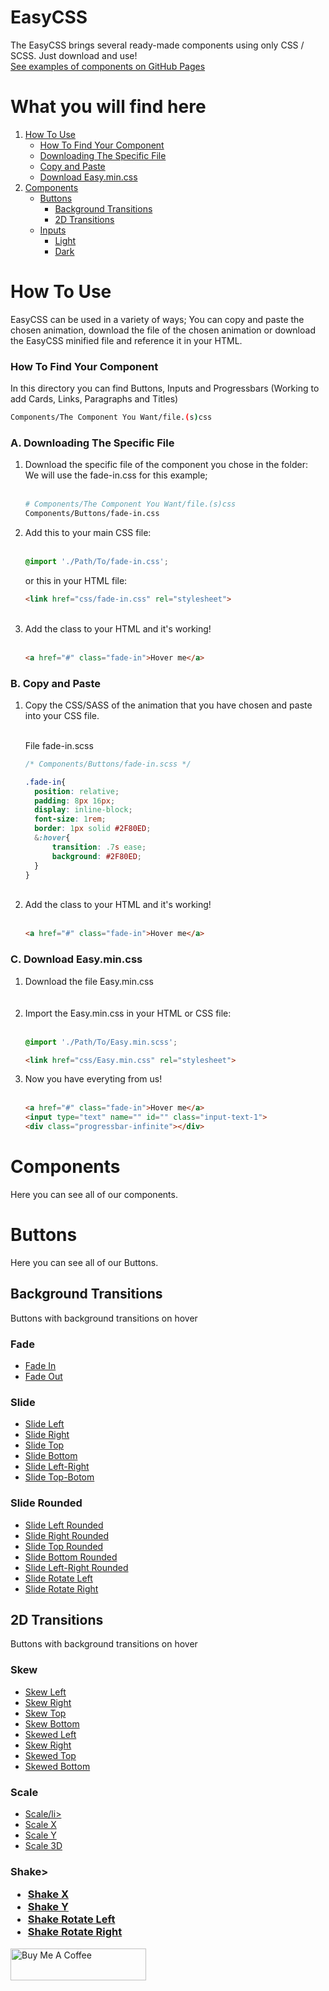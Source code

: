 # EasyCSS
The EasyCSS brings several ready-made components using only CSS / SCSS. Just download and use! <br>
[See examples of components on GitHub Pages](https://andraderafa72.github.io/frontend-kit)

# What you will find here

<ol>
  <li>
    <a href="#how-to-use">How To Use</a>
    <ul>
      <li><a href="#how-to-find">How To Find Your Component</a></li>
      <li><a href="#htu-a">Downloading The Specific File</a></li>
      <li><a href="#htu-b">Copy and Paste</a></li>
      <li><a href="#htu-c">Download Easy.min.css</a></li>
    </ul>
  </li>
  <li>
    <a href="#components">Components</a>
    <ul>
      <li>
        <a href="#buttons">Buttons</a>
        <ul>
          <li>
            <a href="#bg-transitions">Background Transitions</a>
          </li>
          <li>
            <a href="#2d-transitions">2D Transitions</a>
          </li>
        </ul>
      </li>
      <li>
        <a href="">Inputs</a>
        <ul>
          <li>
            <a href="">Light</a>
          </li>
          <li>
            <a href="">Dark</a>
          </li>
        </ul>
      </li>
    </ul>    
  </li>
</ol>

<div id="how-to-use" />

# How To Use 
EasyCSS can be used in a variety of ways; You can copy and paste the chosen animation, download the file of the chosen animation or download the EasyCSS minified file and reference it in your HTML.

<div id="how-to-find" />

### How To Find Your Component 
In this directory you can find Buttons, Inputs and Progressbars (Working to add Cards, Links, Paragraphs and Titles)

```bash
Components/The Component You Want/file.(s)css
```

<div id="htu-a" />

### A. Downloading The Specific File 

<ol>
<li>
  Download the specific file of the component you chose in the folder: <br>
   We will use the fade-in.css for this example; <br> <br>
  
  ```bash
  # Components/The Component You Want/file.(s)css
  Components/Buttons/fade-in.css
  ```  
  
  </li>

  <li>
  Add this to your main CSS file:
  <br> <br>
  
  ```css
  @import './Path/To/fade-in.css';
  ``` 
  
  or this in your HTML file:
  <br>
  
  ```html
  <link href="css/fade-in.css" rel="stylesheet">
  ``` 
  
  </li>

<br>
<li>
  Add the class to your HTML and it's working! <br> <br>

  ```html
  <a href="#" class="fade-in">Hover me</a>
  ```
  
</li>
</ol>

<div id="htu-b" />

### B. Copy and Paste 

 
<ol>
<li>Copy the CSS/SASS of the animation that you have chosen and paste into your CSS file.</li>
<br>

File fade-in.scss

```css
/* Components/Buttons/fade-in.scss */

.fade-in{
  position: relative;
  padding: 8px 16px;
  display: inline-block;
  font-size: 1rem;
  border: 1px solid #2F80ED;
  &:hover{
      transition: .7s ease;
      background: #2F80ED;
  }
}
```

<br>
<li>
  Add the class to your HTML and it's working! <br> <br>

  ```html
  <a href="#" class="fade-in">Hover me</a>
  ```
  
</li>
</ol>

<div id="htu-c" />

### C. Download Easy.min.css  


<ol>
  <li>Download the file Easy.min.css</li> <br> <br>
  <li>
    Import the Easy.min.css in your HTML or CSS file: <br> <br>
    
   ```css
   @import './Path/To/Easy.min.scss';
   ``` 
    
   ```html
   <link href="css/Easy.min.css" rel="stylesheet">
   ```
  
  </li>
  <li>
    Now you have everyting from us! <br> <br>
  
   ```html
   <a href="#" class="fade-in">Hover me</a>
   <input type="text" name="" id="" class="input-text-1">
   <div class="progressbar-infinite"></div>
   ```
   
  </li>
</ol>

<div id="components" />

# Components 
Here you can see all of our components.

<div id="buttons" />

# Buttons 
Here you can see all of our Buttons.

<div id="bg-transitions" />

## Background Transitions <br> 
Buttons with background transitions on hover
<nav style="list-style:none;">
  <h3>Fade</h3>
  <ul>
     <li><a href="">Fade In</a></li>
      <li><a href="">Fade Out</a></li>
    </ul>
  <h3>Slide</h3>
    <ul>
      <li><a href="">Slide Left</a></li>
      <li><a href="">Slide Right</a></li>
      <li><a href="">Slide Top</a></li>
      <li><a href="">Slide Bottom</a></li>
      <li><a href="">Slide Left-Right</a></li>
      <li><a href="">Slide Top-Botom</a></li>
    </ul>
  <h3>Slide Rounded</h3>
    <ul>
      <li><a href="">Slide Left Rounded</a></li>
      <li><a href="">Slide Right Rounded</a></li>
      <li><a href="">Slide Top Rounded</a></li>
      <li><a href="">Slide Bottom Rounded</a></li>
      <li><a href="">Slide Left-Right Rounded</a></li>
      <li><a href="">Slide Rotate Left</a></li>
      <li><a href="">Slide Rotate Right</a></li>
    </ul>
</nav>

<div id="2d-transitions" />

## 2D Transitions <br> 
Buttons with background transitions on hover
<nav style="list-style:none;">
  <h3>Skew</h3>
  <ul>
     <li><a href="">Skew Left</a></li>
     <li><a href="">Skew Right</a></li>
     <li><a href="">Skew Top</a></li>
     <li><a href="">Skew Bottom</a></li>
     <li><a href="">Skewed Left</a></li>
     <li><a href="">Skew Right</a></li>
     <li><a href="">Skewed Top</a></li>
     <li><a href="">Skewed Bottom</a></li>
    </ul>
  <h3>Scale</h3>
    <ul>
      <li><a href="">Scale/li>
      <li><a href="">Scale X</a></li>
      <li><a href="">Scale Y</a></li>
      <li><a href="">Scale 3D</a></li>
    </ul>
  <h3>Shake>
    <ul>
      <li><a href="">Shake X</a></li>
      <li><a href="">Shake Y</a></li>
      <li><a href="">Shake Rotate Left</a></li>
      <li><a href="">Shake Rotate Right</a></li>
    </ul>
</nav>
<a href="https://www.buymeacoffee.com/andraderafa72" target="_blank"><img src="https://cdn.buymeacoffee.com/buttons/lato-blue.png" alt="Buy Me A Coffee" style="height: 51px !important;width: 217px !important;" width="217" height="51" ></a>
